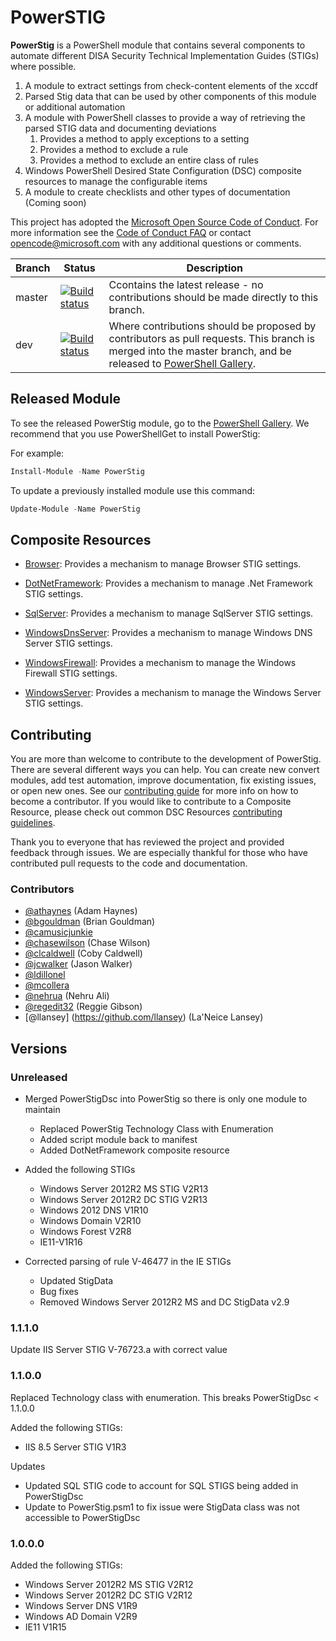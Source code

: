# PowerSTIG

**PowerStig** is a PowerShell module that contains several components to automate different DISA Security Technical Implementation Guides (STIGs) where possible.

1. A module to extract settings from check-content elements of the xccdf
1. Parsed Stig data that can be used by other components of this module or additional automation
1. A module with PowerShell classes to provide a way of retrieving the parsed STIG data and documenting deviations
    1. Provides a method to apply exceptions to a setting
    1. Provides a method to exclude a rule
    1. Provides a method to exclude an entire class of rules
1. Windows PowerShell Desired State Configuration (DSC) composite resources to manage the configurable items
1. A module to create checklists and other types of documentation (Coming soon)

This project has adopted the [Microsoft Open Source Code of Conduct](
  https://opensource.microsoft.com/codeofconduct/).
For more information see the [Code of Conduct FAQ](
  https://opensource.microsoft.com/codeofconduct/faq/)
or contact [opencode@microsoft.com](mailto:opencode@microsoft.com) with any additional questions
or comments.

|Branch|Status|Description|
| ---- | ---- | --- |
| master | [![Build status](https://ci.appveyor.com/api/projects/status/9iuhve75mrjdxokb/branch/master?svg=true)](https://ci.appveyor.com/api/projects/status/9iuhve75mrjdxokb/branch/master?svg=true) | Ccontains the latest release - no contributions should be made directly to this branch. |
| dev | [![Build status](https://ci.appveyor.com/api/projects/status/9iuhve75mrjdxokb/branch/dev?svg=true)](https://ci.appveyor.com/api/projects/status/9iuhve75mrjdxokb/branch/dev?svg=true) | Where contributions should be proposed by contributors as pull requests. This branch is merged into the master branch, and be released to [PowerShell Gallery](https://www.powershellgallery.com/). |

## Released Module

To see the released PowerStig module, go to the [PowerShell Gallery](https://www.powershellgallery.com/items?q=powerstig&x=19&y=15). We recommend that you use PowerShellGet to install PowerStig:

For example:

```powershell
Install-Module -Name PowerStig
```

To update a previously installed module use this command:

```powershell
Update-Module -Name PowerStig
```

## Composite Resources

* [Browser](https://github.com/Microsoft/PowerStigDsc/wiki/Browser): Provides a mechanism to manage Browser STIG settings.

* [DotNetFramework](https://github.com/Microsoft/PowerStigDsc/wiki/DotNetFramework): Provides a mechanism to manage .Net Framework STIG settings.

* [SqlServer](https://github.com/Microsoft/PowerStigDsc/wiki/SqlServer): Provides a mechanism to manage SqlServer STIG settings.

* [WindowsDnsServer](https://github.com/Microsoft/PowerStigDsc/wiki/WindowsDnsServer): Provides a mechanism to manage Windows DNS Server STIG settings.

* [WindowsFirewall](https://github.com/Microsoft/PowerStigDsc/wiki/WindowsFirewall): Provides a mechanism to manage the Windows Firewall STIG settings.

* [WindowsServer](https://github.com/Microsoft/PowerStigDsc/wiki/WindowsServer): Provides a mechanism to manage the Windows Server STIG settings.

## Contributing

You are more than welcome to contribute to the development of PowerStig.
There are several different ways you can help.
You can create new convert modules, add test automation, improve documentation, fix existing issues, or open new ones.
See our [contributing guide](CONTRIBUTING.md) for more info on how to become a contributor.
If you would like to contribute to a Composite Resource, please check out common DSC Resources [contributing guidelines](https://github.com/PowerShell/DscResources/blob/master/CONTRIBUTING.md).

Thank you to everyone that has reviewed the project and provided feedback through issues.
We are especially thankful for those who have contributed pull requests to the code and documentation.

### Contributors

* [@athaynes](https://github.com/athaynes) (Adam Haynes)
* [@bgouldman](https://github.com/bgouldman) (Brian Gouldman)
* [@camusicjunkie](https://github.com/camusicjunkie)
* [@chasewilson](https://github.com/chasewilson) (Chase Wilson)
* [@clcaldwell](https://github.com/clcaldwell) (Coby Caldwell)
* [@jcwalker](https://github.com/jcwalker) (Jason Walker)
* [@ldillonel](https://github.com/ldillonel)
* [@mcollera](https://github.com/mcollera)
* [@nehrua](https://github.com/nehrua) (Nehru Ali)
* [@regedit32](https://github.com/regedit32) (Reggie Gibson)
* [@llansey] (https://github.com/llansey) (La'Neice Lansey)

## Versions

### Unreleased

* Merged PowerStigDsc into PowerStig so there is only one module to maintain
  * Replaced PowerStig Technology Class with Enumeration
  * Added script module back to manifest
  * Added DotNetFramework composite resource

* Added the following STIGs
  * Windows Server 2012R2 MS STIG V2R13
  * Windows Server 2012R2 DC STIG V2R13
  * Windows 2012 DNS V1R10
  * Windows Domain V2R10
  * Windows Forest V2R8
  * IE11-V1R16

* Corrected parsing of rule V-46477 in the IE STIGs
  * Updated StigData
  * Bug fixes
  * Removed Windows Server 2012R2 MS and DC StigData v2.9

### 1.1.1.0

Update IIS Server STIG V-76723.a with correct value

### 1.1.0.0

Replaced Technology class with enumeration. This breaks PowerStigDsc < 1.1.0.0

Added the following STIGs:

* IIS 8.5 Server STIG V1R3

Updates

* Updated SQL STIG code to account for SQL STIGS being added in PowerStigDsc
* Update to PowerStig.psm1 to fix issue were StigData class was not accessible to PowerStigDsc

### 1.0.0.0

Added the following STIGs:

* Windows Server 2012R2 MS STIG V2R12
* Windows Server 2012R2 DC STIG V2R12
* Windows Server DNS V1R9
* Windows AD Domain V2R9
* IE11 V1R15
